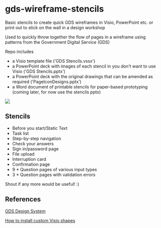 # gds-wireframe-stencils

Basic stencils to create quick GDS wireframes in Visio, PowerPoint etc. or print out to stick on the wall in a design workshop

Used to quickly throw together the flow of pages in a wireframe using patterns from the Government Digital Service (GDS)

Repo includes 
- a Visio template file ('GDS Stencils.vssx')
- a PowerPoint deck with images of each stencil in you don't want to use Visio ('GDS Stencils.pptx')
- a PowerPoint deck with the original drawings that can be amended as required  ('PageIconDesigns.pptx')
- a Word document of printable stencils for paper-based prototyping (coming later, for now use the stencils pptx)

<img src="../../blob/master/Visio%20Basic%20Example.png">

## Stencils

- Before you start/Static Text
- Task list
- Step-by-step navigation
- Check your answers
- Sign in/password page
- File upload
- Interruption card
- Confirmation page
- 9 * Question pages of various input types
- 3 * Question pages with validation errors

Shout if any more would be useful! :) 

## References

[GDS Design System](https://design-system.service.gov.uk/)

[How to install custom Visio shapes](https://support.microsoft.com/en-us/office/import-downloaded-stencils-74bbdce1-4872-4d5b-af4c-e93fa23f7008)
